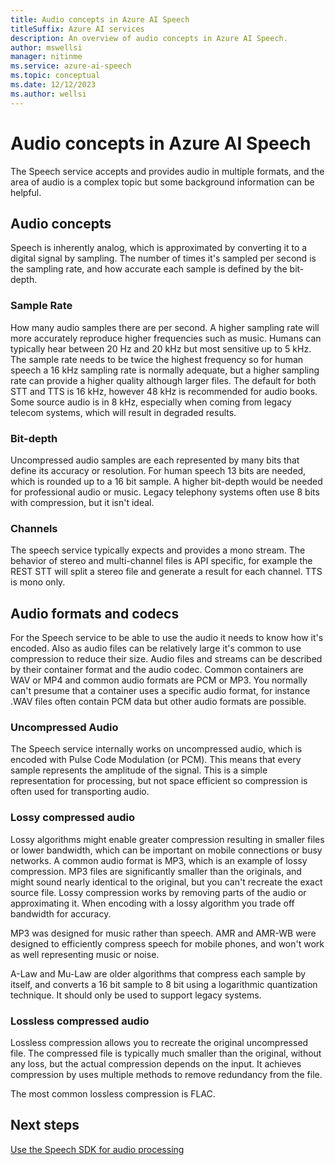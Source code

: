```yaml
---
title: Audio concepts in Azure AI Speech
titleSuffix: Azure AI services
description: An overview of audio concepts in Azure AI Speech.
author: mswellsi
manager: nitinme
ms.service: azure-ai-speech
ms.topic: conceptual
ms.date: 12/12/2023
ms.author: wellsi
---
```


# Audio concepts in Azure AI Speech

The Speech service accepts and provides audio in multiple formats, and the area of audio is a complex topic but some background information can be helpful.

## Audio concepts

Speech is inherently analog, which is approximated by converting it to a digital signal by sampling. The number of times it's sampled per second is the sampling rate, and how accurate each sample is defined by the bit-depth.
 
### Sample Rate
How many audio samples there are per second. A higher sampling rate will more accurately reproduce higher frequencies such as music. Humans can typically hear between 20 Hz and 20 kHz but most sensitive up to 5 kHz. The sample rate needs to be twice the highest frequency so for human speech a 16 kHz sampling rate is normally adequate, but a higher sampling rate can provide a higher quality although larger files. The default for both STT and TTS is 16 kHz, however 48 kHz is recommended for audio books. Some source audio is in 8 kHz, especially when coming from legacy telecom systems, which will result in degraded results.
 
### Bit-depth
Uncompressed audio samples are each represented by many bits that define its accuracy or resolution. For human speech 13 bits are needed, which is rounded up to a 16 bit sample. A higher bit-depth would be needed for professional audio or music. Legacy telephony systems often use 8 bits with compression, but it isn't ideal.
 
### Channels
The speech service typically expects and provides a mono stream. The behavior of stereo and multi-channel files is API specific, for example the REST STT will split a stereo file and generate a result for each channel. TTS is mono only.
 
## Audio formats and codecs
 
For the Speech service to be able to use the audio it needs to know how it's encoded. Also as audio files can be relatively large it's common to use compression to reduce their size. Audio files and streams can be described by their container format and the audio codec. Common containers are WAV or MP4 and common audio formats are PCM or MP3. You normally can't presume that a container uses a specific audio format, for instance .WAV files often contain PCM data but other audio formats are possible.
 
### Uncompressed Audio
 
The Speech service internally works on uncompressed audio, which is encoded with Pulse Code Modulation (or PCM). This means that every sample represents the amplitude of the signal. This is a simple representation for processing, but not space efficient so compression is often used for transporting audio.
 
### Lossy compressed audio
 
Lossy algorithms might enable greater compression resulting in smaller files or lower bandwidth, which can be important on mobile connections or busy networks. A common audio format is MP3, which is an example of lossy compression. MP3 files are significantly smaller than the originals, and might sound nearly identical to the original, but you can't recreate the exact source file. Lossy compression works by removing parts of the audio or approximating it. When encoding with a lossy algorithm you trade off bandwidth for accuracy.
 
MP3 was designed for music rather than speech.
AMR and AMR-WB were designed to efficiently compress speech for mobile phones, and won't work as well representing music or noise.

A-Law and Mu-Law are older algorithms that compress each sample by itself, and converts a 16 bit sample to 8 bit using a logarithmic quantization technique. It should only be used to support legacy systems.
 
### Lossless compressed audio
 
Lossless compression allows you to recreate the original uncompressed file. The compressed file is typically much smaller than the original, without any loss, but the actual compression depends on the input. It achieves compression by uses multiple methods to remove redundancy from the file.
 
The most common lossless compression is FLAC.

## Next steps
[Use the Speech SDK for audio processing](../audio-processing-speech-sdk.md)
